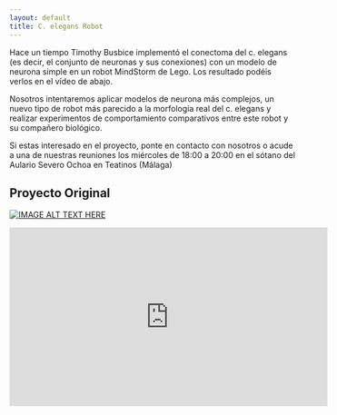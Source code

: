 ```yaml
---
layout: default
title: C. elegans Robot
---
```


Hace un tiempo Timothy Busbice implementó el conectoma del c. elegans (es decir, el conjunto de neuronas y sus conexiones) con un modelo de neurona simple en un robot MindStorm de Lego. Los resultado podéis verlos en el vídeo de abajo.

Nosotros intentaremos aplicar modelos de neurona más complejos, un nuevo tipo de robot más parecido a la morfología real del c. elegans y realizar experimentos de comportamiento comparativos entre este robot y su compañero biológico.

Si estas interesado en el proyecto, ponte en contacto con nosotros o acude a una de nuestras reuniones los miércoles de 18:00 a 20:00 en el sótano del Aulario Severo Ochoa en Teatinos (Málaga)

## Proyecto Original

[![IMAGE ALT TEXT HERE](https://img.youtube.com/vi/2LWqN2NCnfU/0.jpg)](https://www.youtube.com/watch?v=2LWqN2NCnfU)

<iframe width="560" height="315" src="https://www.youtube.com/embed/2LWqN2NCnfU" frameborder="0" allowfullscreen></iframe>
